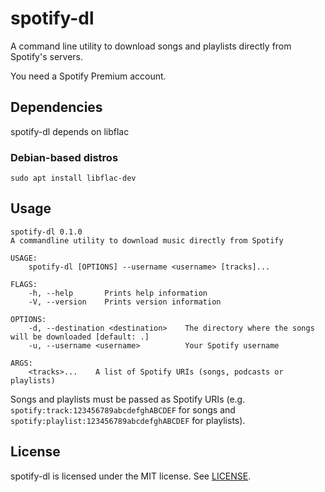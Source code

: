 # spotify-dl

A command line utility to download songs and playlists directly from Spotify's servers.

You need a Spotify Premium account.

## Dependencies

spotify-dl depends on libflac

### Debian-based distros

```
sudo apt install libflac-dev
```

## Usage

```
spotify-dl 0.1.0
A commandline utility to download music directly from Spotify

USAGE:
    spotify-dl [OPTIONS] --username <username> [tracks]...

FLAGS:
    -h, --help       Prints help information
    -V, --version    Prints version information

OPTIONS:
    -d, --destination <destination>    The directory where the songs will be downloaded [default: .]
    -u, --username <username>          Your Spotify username

ARGS:
    <tracks>...    A list of Spotify URIs (songs, podcasts or playlists)
```

Songs and playlists must be passed as Spotify URIs (e.g. `spotify:track:123456789abcdefghABCDEF` for songs and `spotify:playlist:123456789abcdefghABCDEF` for playlists).

## License

spotify-dl is licensed under the MIT license. See [LICENSE](LICENSE).